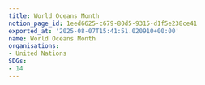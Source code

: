 ```yaml
---
title: World Oceans Month
notion_page_id: 1eed6625-c679-80d5-9315-d1f5e238ce41
exported_at: '2025-08-07T15:41:51.020910+00:00'
name: World Oceans Month
organisations:
- United Nations
SDGs:
- 14
---
```


